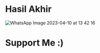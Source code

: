 # Hasil Akhir 
![WhatsApp Image 2023-04-10 at 13 42 16](https://user-images.githubusercontent.com/116769915/230843143-5e40cc40-d9af-4ead-8c46-04e2bae61587.jpeg)
# Support Me :)


